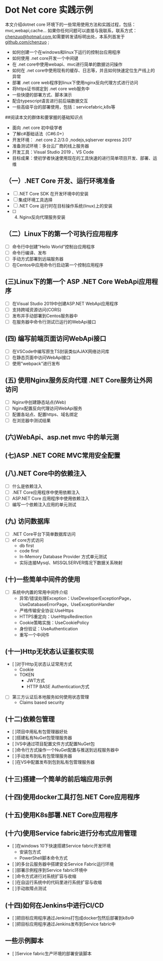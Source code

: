 # Dot Net core 实践示例
本文介绍dotnet core 环境下的一些常用使用方法和实践过程，包括：mvc,webapi,cache... 如果你任何问题可以直接与我联系，联系方式：chenzuo@hotmail.com,如需要转发请标明出处，本系列首发于[github.com/chenzuo](https://github.com/chenzuo/,chenzuo) ;
+ 如何创建一个在windows和linux下运行的控制台应用程序
+ 如何使用 .net core开发一个中间键
+ 在 .net core中使用webapi、mvc进行简单的数据访问操作
+ 如何在 .net core中使用现有的缓存、日志等，并且如何快速定位生产线上的异常
+ 部署 .net core web程序到linux下使用nginx反向代理方式进行访问
+ 将https证书绑定到 .net core web服务中
+ 一些快捷的部署方式、脚本演示
+ 配合typescript语言进行前后端数据交互
+ 一些高级平台的部署使用，包括：servicefabric,k8s等 


##阅读本文的群体和要掌握的基础知识点
- 面向 .net core 初中级学者
- 了解c#基础话法（C#6.0+）
- 开发环境： .net core 2.2/3.0 ,nodejs,sqlserver express 2017
- 准备测试环境：多台云厂商的线上服务器
- 开发工具：Visual Studio 2019 、VS Code
- 目标成果：使初学者快速使用现在的工具快速的进行简单项目开发、部署、运维

## （一）.NET Core 开发、运行环境准备  
 - [ ] .NET Core SDK 在开发环境中的安装 
 - [ ] 集成环境工具选择
 - [ ] .NET Core 运行时在目标操作系统(linux)上的安装
 - [ ] 4.	Nginx反向代理服务安装
 ## （二）Linux下的第一个可执行应用程序
- [ ] 命令行中创建”Hello World”控制台应用程序 
- [ ] 命令行编译、发布
- [ ] 手动方式部署到远端服务器
- [ ] 在Centos中应用命令行启动第一个控制应用程序
## (三)Linux下的第一个 ASP .NET Core WebApi应用程序
- [ ] 在Visual Studio 2019中创建ASP.NET WebApi应用程序
- [ ] 支持跨域资源访问(CORS)
- [ ] 发布并手动部署到Centos服务器中
- [ ] 在服务器中命令行测试已运行的WebApi接口
## (四)	编写前端页面访问WebApi接口
- [ ] 在VSCode中编写原生TS封装类似AJAX网络访问库
- [ ] 在静态页面中访问WebApi接口
- [ ] 使用”webpack”进行发布
## (五)	使用Nginx服务反向代理 .NET Core服务让外网访问
- [ ] Nginx中创建静态站点(Web)
- [ ] Nginx配置反向代理访问WebApi服务
- [ ] 配置各站点、配置https、域名绑定
- [ ] 在浏览器中测试结果
## (六)WebApi、asp.net mvc 中的单元测
## (七)ASP .NET CORE MVC常用安全配置
## (八).NET Core中的依赖注入
- [ ] 什么是依赖注入
- [ ] .NET Core应用程序中使用依赖注入
- [ ] ASP.NET Core 应用程序中使用依赖注入
- [ ] 编写一个依赖注入应用的单元测试
## (九)	访问数据库
- [ ] .NET Core平台下简单数据库访问
- [ ] ef core方式访问  
    + db first
    + code first
    + In-Memory Database Provider 方式单元测试
    + 实际连接Mysql、MSSQLSERVER情况下数据关系映射
## (十)一些简单中间件的使用
- [ ] 系统中内置的常用中间件介绍
    + 异常/错误处理Exception：UseDeveloperExceptionPage，UseDatabaseErrorPage，UseExceptionHandler
    + 严格传输安全协议:UseHttps
    + HTTPS重定向：UseHttpsRedirection
    + Cookie策略实施：UseCookiePolicy
    + 身份验证：UseAuthentication
    + 重写一个中间件
## (十一)Http无状态认证鉴权实现
- [ ]对于Http无状态认证常用方式
    + Cookie
    + TOKEN
        + JWT方式
        + HTTP BASE Authentication方式
- [ ] 第三方认证后本地服务如何使用状态管理
    + Claims based security 
## (十二)依赖包管理
- [ ]项目中用私有包管理器好处
- [ ]搭建私有NuGet包管理服务器
- [ ]VS中通过项目配置文件方式配置NuGet包
- [ ]命令行方式操作一个NuGet配置与推送到远程服务器中
- [ ]手动发布到私有包管理服务器
- [ ]在VS中配置发布到包到私有包管理服务器
## (十三)搭建一个简单的前后端应用示例
## (十四)使用docker工具打包.NET Core应用程序
## (十五)使用K8s部署.NET Core应用程序
## (十六)使用Service fabric进行分布式应用管理
- [ ]在windows 10下快速搭建Service fabric开发环境
    + 安装包方式
    + PowerShell脚本命令方式
- [ ]的多台云服务器中搭建安全Service Fabric运行环境
- [ ]部署示例程序到Service fabric环境中
- [ ]命令方式进行对系统扩容与收缩
- [ ]在自运行系统中的代码里进行系统扩容与收缩
- [ ]手动故障点测试
## (十四)如何在Jenkins中进行CI/CD
- [ ]把目标应用程序通过Jenkins打包成docker包然后部署到k8s中
- [ ]把目标应用程序通过Jenkins发布到Service fabric中
## 一些示例脚本
- [ ]Service fabric生产环境的部署安装脚本
